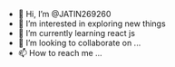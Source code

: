- 👋 Hi, I’m @JATIN269260
- 👀 I’m interested in exploring new things
- 🌱 I’m currently learning react js
- 💞️ I’m looking to collaborate on ...
- 📫 How to reach me ...

<!---
JATIN269260/JATIN269260 is a ✨ special ✨ repository because its `README.md` (this file) appears on your GitHub profile.
You can click the Preview link to take a look at your changes.
--->
